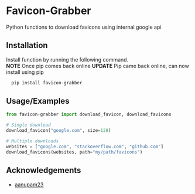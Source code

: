 # Favicon-Grabber

Python functions to download favicons using internal google api

## Installation

Install function by running the following command.
<br>
**NOTE** Once pip comes back online
**UPDATE** Pip came back online, can now install using pip

```bash
  pip install favicon-grabber
```

## Usage/Examples

```python
from favicon-grabber import download_favicon, download_favicons

# Single download
download_favicon("google.com", size=128)

# Multiple downloads
websites = ["google.com", "stackoverflow.com", "github.com"]
download_favicons(websites, path="my/path/favicons")
```

## Acknowledgements
- [aanupam23](https://github.com/aanupam23/FaviconGrabber/tree/main)
